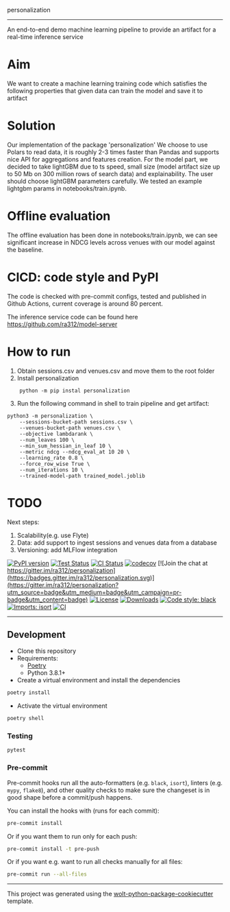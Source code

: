 personalization
_________________
An end-to-end demo machine learning pipeline to provide an artifact for a real-time inference service
# Aim
We want to create a machine learning training code which satisfies the following properties that given
data can train the model and save it to artifact
# Solution
Our implementation of the package 'personalization'
We choose to use Polars to read data, it is roughly 2-3 times faster than Pandas and supports nice API for 
aggregations and features creation.
For the model part, we decided to take lightGBM  due to ts speed, small size (model artifact size up to 50 Mb on 300 million rows of search data) and explainability. The user should choose lightGBM parameters carefully.
We tested an example lightgbm params in notebooks/train.ipynb.
# Offline evaluation
The offline evaluation has been done in notebooks/train.ipynb, we can see significant increase in NDCG levels across venues with our model against the baseline.
# CICD: code style and PyPI
The code is checked with pre-commit configs, tested and published in Github Actions, current coverage is around 80 percent.

The inference service code can be found here https://github.com/ra312/model-server
# How to run
1. Obtain sessions.csv and venues.csv and move them to the root folder
2. Install personalization
```console
    python -m pip instal personalization
```
3. Run the following command in shell to train pipeline and get artifact:
   
```console
python3 -m personalization \
    --sessions-bucket-path sessions.csv \
    --venues-bucket-path venues.csv \
    --objective lambdarank \
    --num_leaves 100 \
    --min_sum_hessian_in_leaf 10 \
    --metric ndcg --ndcg_eval_at 10 20 \
    --learning_rate 0.8 \
    --force_row_wise True \
    --num_iterations 10 \
    --trained-model-path trained_model.joblib
```

# TODO
Next steps:
1. Scalability(e.g. use Flyte)
2. Data: add support to ingest sessions and venues data from a database
3. Versioning: add MLFlow integration

[![PyPI version](https://badge.fury.io/py/personalization.svg)](http://badge.fury.io/py/personalization)
[![Test Status](https://github.com/ra312/personalization/workflows/Test/badge.svg?branch=develop)](https://github.com/ra312/personalization/actions?query=workflow%3ATest)
[![CI Status](https://github.com/ra312/personalization/workflows/Lint/badge.svg?branch=develop)](https://github.com/ra312/personalization/actions?query=workflow%3ALint)
[![codecov](https://codecov.io/gh/ra312/personalization/branch/main/graph/badge.svg)](https://codecov.io/gh/ra312/personalization)
[![Join the chat at https://gitter.im/ra312/personalization](https://badges.gitter.im/ra312/personalization.svg)](https://gitter.im/ra312/personalization?utm_source=badge&utm_medium=badge&utm_campaign=pr-badge&utm_content=badge)
[![License](https://img.shields.io/github/license/mashape/apistatus.svg)](https://pypi.python.org/pypi/personalization/)
[![Downloads](https://pepy.tech/badge/personalization)](https://pepy.tech/project/personalization)
[![Code style: black](https://img.shields.io/badge/code%20style-black-000000.svg)](https://github.com/psf/black)
[![Imports: isort](https://img.shields.io/badge/%20imports-isort-%231674b1?style=flat&labelColor=ef8336)](https://timothycrosley.github.io/isort/)
[![CI](https://github.com/ra312/personalization/actions/workflows/action.yml/badge.svg)](https://github.com/ra312/personalization/actions/workflows/action.yml)
_________________

## Development

* Clone this repository
* Requirements:
  * [Poetry](https://python-poetry.org/)
  * Python 3.8.1+
* Create a virtual environment and install the dependencies

```sh
poetry install
```

* Activate the virtual environment

```sh
poetry shell
```

### Testing

```sh
pytest
```

### Pre-commit

Pre-commit hooks run all the auto-formatters (e.g. `black`, `isort`), linters (e.g. `mypy`, `flake8`), and other quality
 checks to make sure the changeset is in good shape before a commit/push happens.

You can install the hooks with (runs for each commit):

```sh
pre-commit install
```

Or if you want them to run only for each push:

```sh
pre-commit install -t pre-push
```

Or if you want e.g. want to run all checks manually for all files:

```sh
pre-commit run --all-files
```

---

This project was generated using the [wolt-python-package-cookiecutter](https://github.com/woltapp/wolt-python-package-cookiecutter) template.
